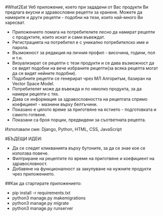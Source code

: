 #What2Eat
Уеб приложение, което при зададени от Вас продукти Ви предлага вкусни и здравословни рецепти за хранене. Можете да намерите и други рецепти - подобни на тези, които най-много Ви харесват.

 * Приложението помага на потребителите лесно да намират рецепти с продуктите, които искат и сами въвеждат. 
 * Регистрацията на потребител е с уникално потребителско име и парола.
 * Възможност за редакция на личния профил - височина, години, пол и т.н.
 * Визуализират се рецепти с тези продукти и се дава възможност да се видят подобни на вече избраните рецепти(за всяка рецепта могат да се видят нейните подобни).
 * Подобните рецепти се генерират чрез МЛ Алгоритъм, базиран на Vector Space Model.
 * Потребителят може да въвежда и по няколко продукта, за да намери рецепти с тях.
 * Дава се информация за здравословността на рецептата спрямо коефициент - мазнини върху белтъчини.
 * Показано е цялото време за приготвяне на ястието - подготовката и самото готвене.
 * Показани са броя порции, предвидени за съответната рецепта.
 
Използвали сме: Django, Python, HTML, CSS, JavaScript

#БЪДЕЩИ ИДЕИ:
 * Да се следят кликванията върху бутоните, за да се знае кое се използва повече.
 * Филтриране на рецептите по време на приготвяне и коефициент на здравословност.
 * Добавяне на функционалност за закупуване на нужните продукти чрез приложението.


##Как да стартирате приложението:
- pip install -r requirements.txt
- python3 manage.py makemigrations
- python3 manage.py migrate
- python3 manage.py runserver




